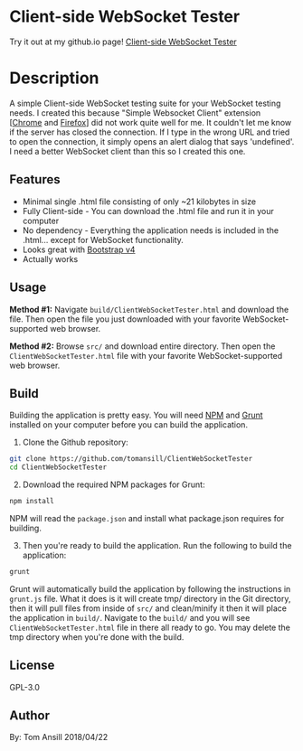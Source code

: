 # Client-side WebSocket Tester

Try it out at my github.io page! [Client-side WebSocket Tester](https://tomansill.github.io/ClientWebSocketTester/build/ClientWebSocketTester.html)

# Description
A simple Client-side WebSocket testing suite for your WebSocket testing needs. I created this because "Simple Websocket Client" extension [[Chrome](https://chrome.google.com/webstore/detail/simple-websocket-client/pfdhoblngboilpfeibdedpjgfnlcodoo) and [Firefox](https://addons.mozilla.org/en-US/firefox/addon/simple-websocket-client/)] did not work quite well for me. It couldn't let me know if the server has closed the connection. If I type in the wrong URL and tried to open the connection, it simply opens an alert dialog that says 'undefined'. I need a better WebSocket client than this so I created this one.

## Features
- Minimal single .html file consisting of only ~21 kilobytes in size
- Fully Client-side - You can download the .html file and run it in your computer
- No dependency - Everything the application needs is included in the .html... except for WebSocket functionality.
- Looks great with [Bootstrap v4](getbootstrap.com)
- Actually works

## Usage
**Method #1:** Navigate `build/ClientWebSocketTester.html` and download the file. Then open the file you just downloaded with your favorite WebSocket-supported web browser.

**Method #2:** Browse `src/` and download entire directory. Then open the `ClientWebSocketTester.html` file with your favorite WebSocket-supported web browser.

## Build
Building the application is pretty easy. You will need [NPM](https://www.npmjs.com/) and [Grunt](https://gruntjs.com/) installed on your computer before you can build the application.

1) Clone the Github repository:
```sh
git clone https://github.com/tomansill/ClientWebSocketTester
cd ClientWebSocketTester
```
2) Download the required NPM packages for Grunt:
```sh
npm install
```
NPM will read the `package.json` and install what package.json requires for building.

3) Then you're ready to build the application. Run the following to build the application:
```sh
grunt
```
Grunt will automatically build the application by following the instructions in `grunt.js` file. What it does is it will create tmp/ directory in the Git directory, then it will pull files from inside of `src/` and clean/minify it then it will place the application in `build/`. Navigate to the `build/` and you will see `ClientWebSocketTester.html` file in there all ready to go. You may delete the tmp directory when you're done with the build.

## License
GPL-3.0

## Author
By: Tom Ansill
2018/04/22
